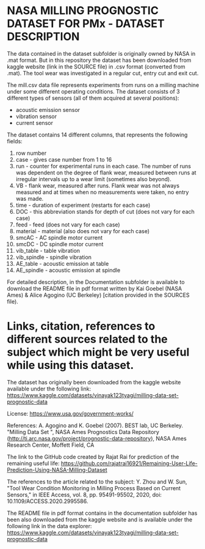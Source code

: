 # NASA MILLING PROGNOSTIC DATASET FOR PMx - DATASET DESCRIPTION

The data contained in the dataset subfolder is originally owned by NASA in .mat format. But in this repository the dataset has been downloaded from kaggle website (link in the SOURCE file) in .csv format (converted from .mat).
The tool wear was investigated in a regular cut, entry cut and exit cut.

The mill.csv data file represents experiments from runs on a milling machine under some different operating conditions.
The dataset consists of 3 different types of sensors (all of them acquired at several positions):
- acoustic emission sensor
- vibration sensor
- current sensor

The dataset contains 14 different columns, that represents the following fields:
1. row number
2. case - gives case number from 1 to 16
3. run - counter for experimental runs in each case. The number of runs was dependent on the degree of flank wear, measured between runs at irregular intervals up to a wear limit (sometimes also beyond).
4. VB - flank wear, measured after runs. Flank wear was not always measured and at times when no measurements were taken, no entry was made.
5. time - duration of experiment (restarts for each case)
6. DOC - this abbreviation stands for depth of cut (does not vary for each case)
7. feed - feed (does not vary for each case)
8. material - material (also does not vary for each case)
9. smcAC - AC spindle motor current
10. smcDC - DC spindle motor current
11. vib_table - table vibration
12. vib_spindle - spindle vibration
13. AE_table - acoustic emission at table
14. AE_spindle - acoustic emission at spindle

For detailed description, in the Documentation subfolder is available to download the README file in pdf format written by Kai Goebel (NASA Ames) & Alice Agogino (UC Berkeley) [citation provided in the SOURCES file).

# Links, citation, references to different sources related to the subject which might be very useful while using this dataset.

The dataset has originally been downloaded from the kaggle website available under the following link: https://www.kaggle.com/datasets/vinayak123tyagi/milling-data-set-prognostic-data

License:
https://www.usa.gov/government-works/

References: A. Agogino and K. Goebel (2007). BEST lab, UC Berkeley. "Milling Data Set ", NASA Ames Prognostics Data Repository (http://ti.arc.nasa.gov/project/prognostic-data-repository), NASA Ames Research Center, Moffett Field, CA


The link to the GitHub code created by Rajat Rai for prediction of the remaining useful life: https://github.com/rajatrai16921/Remaining-User-Life-Prediction-Using-NASA-Milling-Dataset

The references to the article related to the subject: Y. Zhou and W. Sun, "Tool Wear Condition Monitoring in Milling Process Based on Current Sensors," in IEEE Access, vol. 8, pp. 95491-95502, 2020, doi: 10.1109/ACCESS.2020.2995586.

The README file in pdf format contains in the documentation subfolder has been also downloaded from the kaggle website and is available under the following link in the data explorer: https://www.kaggle.com/datasets/vinayak123tyagi/milling-data-set-prognostic-data
